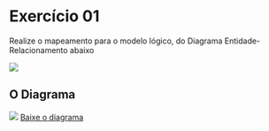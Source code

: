 <h1> Exercício 01 </h1>
<p>
  Realize o mapeamento para o modelo lógico, do Diagrama Entidade-Relacionamento abaixo
</p>
<img src = "https://user-images.githubusercontent.com/59178745/200614738-7fde8191-780c-4818-bcdd-d178f2613a90.jpeg">
<h2> O Diagrama </h2>
<img src = "https://user-images.githubusercontent.com/59178745/200613364-4c02d624-fff4-4307-9dfc-30673b338790.png">
<a href = "https://github.com/josec-junior/UEPB/blob/main/BancoDeDadosI_2022.2/Exercicios/ModeloL%C3%B3gico/Exerc%C3%ADcio01/Exerc%C3%ADcio01_Empresa.brM3?raw=true"> Baixe o diagrama </a>
